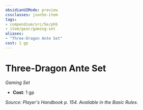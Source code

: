 ```yaml
---
obsidianUIMode: preview
cssclasses: json5e-item
tags:
- compendium/src/5e/phb
- item/gear/gaming-set
aliases: 
- "Three-Dragon Ante Set"
cost: 1 gp
---
```

# Three-Dragon Ante Set
*Gaming Set*  

- **Cost**: 1 gp

*Source: Player's Handbook p. 154. Available in the Basic Rules.*